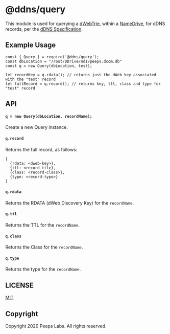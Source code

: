 # @ddns/query
This module is used for querying a [dWebTrie](https://github.com/distributedweb/dwebtrie), within a [NameDrive](https://github.com/peepsx/ddns-namedrive), for dDNS records, per the [dDNS Specification](https://github.com/peepsx/ddns-whitepaper).

## Example Usage
```
const { Query } = require('@ddns/query');
const dbLocation = "/root/DDrive/nd1/peeps.dcom.db"
const q = new Query(dbLocation, test);

let recordKey = q.rdata(); // returns just the dWeb key associated with the "test" record
let fullRecord = q.record(); // returns key, ttl, class and type for "test" record
```

## API
#### `q = new Query(dbLocation, recordName);`
Create a new Query instance.

#### `q.record`
Returns the full record, as follows:
```
[
  {rdata: <dweb-key>},
  {ttl: <record-ttl>},
  {class: <record-class>},
  {type: <record-type>}
]
```

#### `q.rdata`
Returns the RDATA (dWeb Discovery Key) for the `recordName`.

#### `q.ttl`
Returns the TTL for the `recordName`.

#### `q.class`
Returns the Class for the `recordName`.

#### `q.type`
Returns the type for the `recordName`.


## LICENSE
[MIT](LICENSE.md)

## Copyright
Copyright 2020 Peeps Labs. All rights reserved.